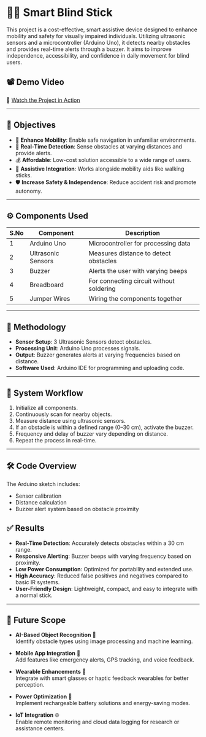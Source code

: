 # 👨‍🦯 Smart Blind Stick

This project is a cost-effective, smart assistive device designed to enhance mobility and safety for visually impaired individuals. Utilizing ultrasonic sensors and a microcontroller (Arduino Uno), it detects nearby obstacles and provides real-time alerts through a buzzer. It aims to improve independence, accessibility, and confidence in daily movement for blind users.

## 📽️ Demo Video
🎥 [Watch the Project in Action](https://drive.google.com/file/d/1ABWqb5_KisVGyHLHU-vj2jhYW29I1QR8/view?usp=sharing)

---

## 📌 Objectives

- 🧭 **Enhance Mobility**: Enable safe navigation in unfamiliar environments.
- 📡 **Real-Time Detection**: Sense obstacles at varying distances and provide alerts.
- 💰 **Affordable**: Low-cost solution accessible to a wide range of users.
- 🦯 **Assistive Integration**: Works alongside mobility aids like walking sticks.
- 🛡️ **Increase Safety & Independence**: Reduce accident risk and promote autonomy.

---

## ⚙️ Components Used

| S.No | Component           | Description |
|------|---------------------|-------------|
| 1    | Arduino Uno         | Microcontroller for processing data |
| 2    | Ultrasonic Sensors  | Measures distance to detect obstacles |
| 3    | Buzzer              | Alerts the user with varying beeps |
| 4    | Breadboard          | For connecting circuit without soldering |
| 5    | Jumper Wires        | Wiring the components together |

---

## 🧠 Methodology

- **Sensor Setup**: 3 Ultrasonic Sensors detect obstacles.
- **Processing Unit**: Arduino Uno processes signals.
- **Output**: Buzzer generates alerts at varying frequencies based on distance.
- **Software Used**: Arduino IDE for programming and uploading code.

---

## 🧩 System Workflow

1. Initialize all components.
2. Continuously scan for nearby objects.
3. Measure distance using ultrasonic sensors.
4. If an obstacle is within a defined range (0–30 cm), activate the buzzer.
5. Frequency and delay of buzzer vary depending on distance.
6. Repeat the process in real-time.

---

## 🛠️ Code Overview

The Arduino sketch includes:
- Sensor calibration
- Distance calculation
- Buzzer alert system based on obstacle proximity

## ✅ Results

- **Real-Time Detection**: Accurately detects obstacles within a 30 cm range.
- **Responsive Alerting**: Buzzer beeps with varying frequency based on proximity.
- **Low Power Consumption**: Optimized for portability and extended use.
- **High Accuracy**: Reduced false positives and negatives compared to basic IR systems.
- **User-Friendly Design**: Lightweight, compact, and easy to integrate with a normal stick.

---

## 🚀 Future Scope

- **AI-Based Object Recognition** 🤖  
  Identify obstacle types using image processing and machine learning.

- **Mobile App Integration** 📱  
  Add features like emergency alerts, GPS tracking, and voice feedback.

- **Wearable Enhancements** 🧤  
  Integrate with smart glasses or haptic feedback wearables for better perception.

- **Power Optimization** 🔋  
  Implement rechargeable battery solutions and energy-saving modes.

- **IoT Integration** 🌐  
  Enable remote monitoring and cloud data logging for research or assistance centers.

